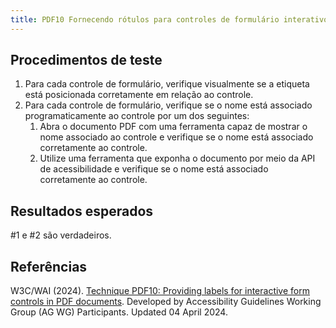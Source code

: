 ```yaml
---
title: PDF10 Fornecendo rótulos para controles de formulário interativos em documentos PDF
---
```


## Procedimentos de teste

1. Para cada controle de formulário, verifique visualmente se a etiqueta está posicionada corretamente em relação ao controle.
2. Para cada controle de formulário, verifique se o nome está associado programaticamente ao controle por um dos seguintes:
    1. Abra o documento PDF com uma ferramenta capaz de mostrar o nome associado ao controle e verifique se o nome está associado corretamente ao controle.
    2. Utilize uma ferramenta que exponha o documento por meio da API de acessibilidade e verifique se o nome está associado corretamente ao controle.

## Resultados esperados
#1 e #2 são verdadeiros.

## Referências

W3C/WAI (2024). [Technique PDF10: Providing labels for interactive form controls in PDF documents](https://www.w3.org/WAI/WCAG22/Techniques/pdf/PDF10). Developed by Accessibility Guidelines Working Group (AG WG) Participants. Updated 04 April 2024.